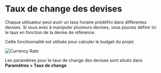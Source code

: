 Taux de change des devises
==============

Chaque utilisateur peut avoir un taux horaire prédéfini dans différentes devises.
Si vous avez à manipuler plusieurs devises, vous pouvez définir ici le taux en fonction de la devise de référence.

Cette fonctionnalité est utilisée pour calculer le budget du projet.

![Currency Rate](https://kanboard.net/screenshots/documentation/currency-rate.png)

Les paramètres pour le taux de change des devises sont situés dans **Paramètres > Taux de change**
